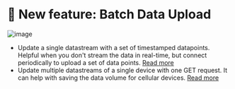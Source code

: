 # 🎉 New feature: Batch Data Upload
![image](https://user-images.githubusercontent.com/24506752/158239304-077902f6-5b06-4c75-b61a-c5e0456ec36b.png)
- Update a single datastream with a set of timestamped datapoints. Helpful when you don't stream the data in real-time, but connect periodically to upload a set of data points. [Read more](https://docs.blynk.io/en/blynk.cloud/upload-set-of-data-with-timestamps-api)
- Update multiple datastreams of a single device with one GET request. It can help with saving the data volume for cellular devices. <a href="https://docs.blynk.io/en/blynk.cloud/update-multiple-datastreams-api" target="_blank">Read more</a>
